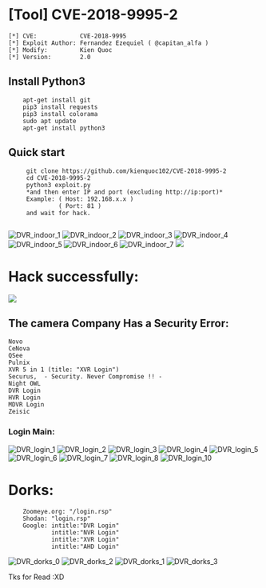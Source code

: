 #  [Tool] CVE-2018-9995-2

	[*] CVE:            CVE-2018-9995
	[*] Exploit Author: Fernandez Ezequiel ( @capitan_alfa ) 
	[*] Modify:         Kien Quoc
	[*] Version:        2.0

	
## Install Python3
        apt-get install git
        pip3 install requests
        pip3 install colorama
        sudo apt update
        apt-get install python3

## Quick start
```
     git clone https://github.com/kienquoc102/CVE-2018-9995-2
     cd CVE-2018-9995-2
     python3 exploit.py
     *and then enter IP and port (excluding http://ip:port)*
     Example: ( Host: 192.168.x.x )
              ( Port: 81 )
     and wait for hack.


```
![DVR_indoor_1](screenshot/indoor/in_x.png)
![DVR_indoor_2](screenshot/indoor/in_x1.png)
![DVR_indoor_3](screenshot/indoor/in_1.png)
![DVR_indoor_4](screenshot/indoor/in_2.png)
![DVR_indoor_5](screenshot/indoor/in_3.png)
![DVR_indoor_6](screenshot/indoor/in_4.png)
![DVR_indoor_7](screenshot/indoor/in_5.png)
<img src="https://github.com/kienquoc102/CVE-2018-9995-2/blob/master/in_8.jpg">


# Hack successfully:
<img src="https://github.com/kienquoc102/CVE-2018-9995-2/blob/master/main1.jpg">


## The camera Company Has a Security Error:
	Novo
	CeNova
	QSee
	Pulnix
	XVR 5 in 1 (title: "XVR Login")
	Securus,  - Security. Never Compromise !! - 
	Night OWL
	DVR Login
	HVR Login
	MDVR Login
	Zeisic


### Login Main:
![DVR_login_1](screenshot/loginFront/login_1.png)
![DVR_login_2](screenshot/loginFront/login_2.png)
![DVR_login_3](screenshot/loginFront/login_3.png)
![DVR_login_4](screenshot/loginFront/login_4.png)
![DVR_login_5](screenshot/loginFront/login_5.png)
![DVR_login_6](screenshot/loginFront/login_6.png)
![DVR_login_7](screenshot/loginFront/login_7.png)
![DVR_login_8](screenshot/loginFront/login_9.png)
![DVR_login_10](screenshot/loginFront/login_10.png)


# Dorks: 
        Zoomeye.org: "/login.rsp"
        Shodan: "login.rsp"
        Google: intitle:"DVR Login"
                intitle:"NVR Login"
	            intitle:"XVR Login"
	            intitle:"AHD Login"

![DVR_dorks_0](screenshot/cow/zoomEyes.jpg) 
![DVR_dorks_2](screenshot/cow/shodan_1.png) 
![DVR_dorks_1](screenshot/cow/google_1.png) 
![DVR_dorks_3](screenshot/cow/shodan_2.png)


Tks for Read :XD
